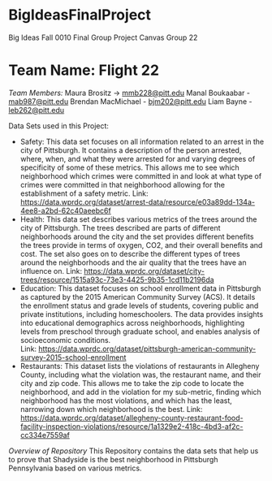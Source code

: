 # BigIdeasFinalProject
Big Ideas Fall 0010 Final Group Project
Canvas Group 22

# Team Name: Flight 22 
*Team Members:* 
Maura Brositz → mmb228@pitt.edu
Manal Boukaabar -  mab987@pitt.edu
Brendan MacMichael - bjm202@pitt.edu
Liam Bayne - leb262@pitt.edu

Data Sets used in this Project:
- Safety: This data set focuses on all information related to an arrest in the city of Pittsburgh. It contains a description of the person arrested, where, when, and what they were arrested for and varying degrees of specificity of some of these metrics. This allows me to see which neighborhood which crimes were committed in and look at what type of crimes were committed in that neighborhood allowing for the establishment of a safety metric.
    Link: https://data.wprdc.org/dataset/arrest-data/resource/e03a89dd-134a-4ee8-a2bd-62c40aeebc6f
- Health: This data set describes various metrics of the trees around the city of Pittsburgh. The trees described are parts of different neighborhoods around the city and the set provides different benefits the trees provide in terms of oxygen, CO2, and their overall benefits and cost. The set also goes on to describe the different types of trees around the neighborhoods and the air quality that the trees have an influence on.
    Link: https://data.wprdc.org/dataset/city-trees/resource/1515a93c-73e3-4425-9b35-1cd11b2196da
- Education: This dataset focuses on school enrollment data in Pittsburgh as captured by the 2015 American Community Survey (ACS). It details the enrollment status and grade levels of students, covering public and private institutions, including homeschoolers. The data provides insights into educational demographics across neighborhoods, highlighting levels from preschool through graduate school, and enables analysis of socioeconomic conditions.  
    Link: https://data.wprdc.org/dataset/pittsburgh-american-community-survey-2015-school-enrollment
- Restaurants: This dataset lists the violations of restaurants in Allegheny County, including what the violation was, the restaurant name, and their city and zip code. This allows me to take the zip code to locate the neighborhood, and add in the violation for my sub-metric, finding which neighborhood has the most violations, and which has the least, narrowing down which neighborhood is the best.
    Link: https://data.wprdc.org/dataset/allegheny-county-restaurant-food-facility-inspection-violations/resource/1a1329e2-418c-4bd3-af2c-cc334e7559af

*Overview of Repository*
This Repository contains the data sets that help us to prove that Shadyside is the best neighborhood in Pittsburgh Pennsylvania based on various metrics.
